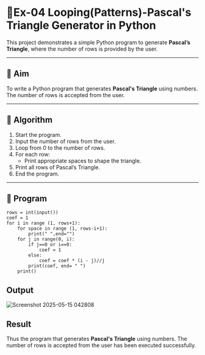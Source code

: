 # 🔺Ex-04 Looping(Patterns)-Pascal's Triangle Generator in Python

This project demonstrates a simple Python program to generate **Pascal’s Triangle**, where the number of rows is provided by the user.

---

## 🎯 Aim

To write a Python program that generates **Pascal's Triangle** using numbers. The number of rows is accepted from the user.

---

## 🧠 Algorithm

1. Start the program.
2. Input the number of rows from the user.
3. Loop from 0 to the number of rows.
4. For each row:
   - Print appropriate spaces to shape the triangle.
5. Print all rows of Pascal’s Triangle.
6. End the program.

---

## 🧪 Program
```
rows = int(input())
coef = 1
for i in range (1, rows+1):
    for space in range (1, rows-i+1):
        print(" ",end="")
    for j in range(0, i):
        if j==0 or i==0:
            coef = 1
        else:
            coef = coef * (i - j)//j
        print(coef, end= " ")
    print()
```
## Output
![Screenshot 2025-05-15 042808](https://github.com/user-attachments/assets/e8a9d847-2523-4fe1-9eab-b0f963f73ecb)

## Result
Thus the program that generates **Pascal's Triangle** using numbers. The number of rows is accepted from the user has been executed successfully.
